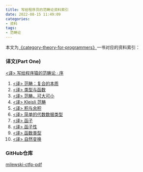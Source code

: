 ```yaml
---
title: 写给程序员的范畴论资料索引
date: 2022-08-15 11:49:09
categories:
- 资料
tags:
- 范畴论
---
```


本文为[《category-theory-for-programmers》](https://bartoszmilewski.com/2014/10/28/category-theory-for-programmers-the-preface/)一书对应的资料索引：
<!--more-->
### 译文(Part One)
 [<译> 写给程序猿的范畴论 · 序](https://segmentfault.com/a/1190000003882331) 
1. [<译> 范畴：复合的本质](https://segmentfault.com/a/1190000003883257)
2. [<译> 类型与函数](https://segmentfault.com/a/1190000003888544)
3. [<译> 范畴，可大可小](https://segmentfault.com/a/1190000003894116)
4. [<译> Kleisli 范畴](https://segmentfault.com/a/1190000003898795)
5. [<译> 积与余积](https://segmentfault.com/a/1190000003913079)
6. [<译> 简单的代数数据类型](https://segmentfault.com/a/1190000003943687)
7. [<译> 函子](https://segmentfault.com/a/1190000003954370)
8. [<译> 函子性](https://segmentfault.com/a/1190000003993662)
9. [<译> 函数类型](https://segmentfault.com/a/1190000004631638)
10. [<译> 自然变换](https://segmentfault.com/a/1190000012381561)
### GitHub仓库
[milewski-ctfp-pdf](https://github.com/hmemcpy/milewski-ctfp-pdf)
